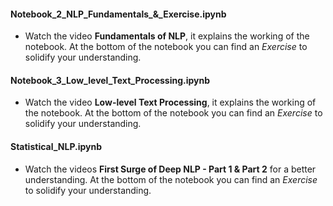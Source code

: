 #### Notebook_2_NLP_Fundamentals_&_Exercise.ipynb
 - Watch the video **Fundamentals of NLP**, it explains the working of the notebook.
At the bottom of the notebook you can find an *Exercise* to solidify your understanding.

#### Notebook_3_Low_level_Text_Processing.ipynb
 - Watch the video **Low-level Text Processing**, it explains the working of the notebook.
At the bottom of the notebook you can find an *Exercise* to solidify your understanding.

#### Statistical_NLP.ipynb
 - Watch the videos **First Surge of Deep NLP - Part 1 & Part 2** for a better understanding.
At the bottom of the notebook you can find an *Exercise* to solidify your understanding.
